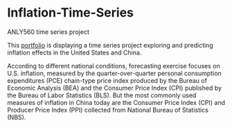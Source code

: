 # Inflation-Time-Series
ANLY560 time series project

This [portfolio](https://ziqiushao.georgetown.domains/ANLY560/) is displaying a time series project exploring and predicting inflation effects in the United States and China.

According to different national conditions, forecasting exercise focuses on U.S. inflation, measured by the quarter-over-quarter personal consumption expenditures (PCE) chain-type price index produced by the Bureau of Economic Analysis (BEA) and the Consumer Price Index (CPI) published by the Bureau of Labor Statistics (BLS). But the most commonly used measures of inflation in China today are the Consumer Price Index (CPI) and Producer Price Index (PPI) collected from National Bureau of Statistics (NBS).
